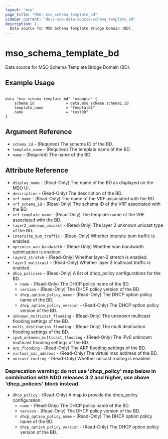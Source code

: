 ```yaml
---
layout: "mso"
page_title: "MSO: mso_schema_template_bd"
sidebar_current: "docs-mso-data-source-schema_template_bd"
description: |-
  Data source for MSO Schema Template Bridge Domain (BD).
---
```


# mso_schema_template_bd #

Data source for MSO Schema Template Bridge Domain (BD).

## Example Usage ##

```hcl

data "mso_schema_template_bd" "example" {
    schema_id              = data.mso_schema.schema1.id
    template_name          = "Template1"
    name                   = "testBD"
}

```

## Argument Reference ##

* `schema_id` - (Required) The schema ID of the BD.
* `template_name` - (Required) The template name of the BD.
* `name` - (Required) The name of the BD.

## Attribute Reference ##
* `display_name` - (Read-Only) The name of the BD as displayed on the MSO UI.
* `description` - (Read-Only) The description of the BD.
* `vrf_name` - (Read-Only) The name of the VRF associated with the BD.
* `vrf_schema_id` - (Read-Only) The schema ID of the VRF associated with the BD.
* `vrf_template_name` - (Read-Only) The template name of the VRF associated with the BD.
* `layer2_unknown_unicast` - (Read-Only) The layer 2 unknown unicast type of the BD.
* `intersite_bum_traffic` - (Read-Only) Whether intersite bum traffic is enabled.
* `optimize_wan_bandwidth` - (Read-Only)  Whether wan bandwidth optimization is enabled.
* `layer2_stretch` - (Read-Only) Whether layer-2 stretch is enabled.
* `layer3_multicast` - (Read-Only) Whether layer 3 multicast traffic is enabled.
* `dhcp_policies` - (Read-Only) A list of dhcp_policy configurations for the BD.
    * `name` - (Read-Only) The DHCP policy name of the BD.
    * `version` - (Read-Only) The DHCP policy version of the BD.
    * `dhcp_option_policy_name` - (Read-Only) The DHCP option policy name of the BD.
    * `dhcp_option_policy_version` - (Read-Only) The DHCP option policy version of the BD.
* `unknown_multicast_flooding` - (Read-Only) The unknown multicast flooding settings of the BD.
* `multi_destination_flooding` - (Read-Only) The multi destination flooding settings of the BD.
* `ipv6_unknown_multicast_flooding` - (Read-Only) The IPv6 unknown multicast flooding settings of the BD.
* `arp_flooding` - (Read-Only) The ARP flooding settings of the BD.
* `virtual_mac_address` - (Read-Only) The virtual mac address of the BD.
* `unicast_routing` - (Read-Only) Whether unicast routing is enabled.

### Deprecation warning: do not use 'dhcp_policy' map below in combination with NDO releases 3.2 and higher, use above 'dhcp_policies' block instead.

* `dhcp_policy` - (Read-Only) A map to provide the dhcp_policy configuration.
    * `name` - (Read-Only) The DHCP policy name of the BD.
    * `version` - (Read-Only) The DHCP policy version of the BD.
    * `dhcp_option_policy_name` - (Read-Only) The DHCP option policy name of the BD.
    * `dhcp_option_policy_version` - (Read-Only) The DHCP option policy version of the BD.
